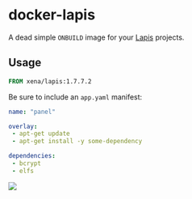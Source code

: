 docker-lapis
============

A dead simple `ONBUILD` image for your [Lapis](http://leafo.net/lapis) 
projects.

Usage
-----

```Dockerfile
FROM xena/lapis:1.7.7.2
```

Be sure to include an `app.yaml` manifest:

```yaml
name: "panel"

overlay:
 - apt-get update
 - apt-get install -y some-dependency

dependencies:
 - bcrypt
 - elfs
```

[![](http://puu.sh/egFMt/ee82453364.png)](https://asciinema.org/a/15303)
